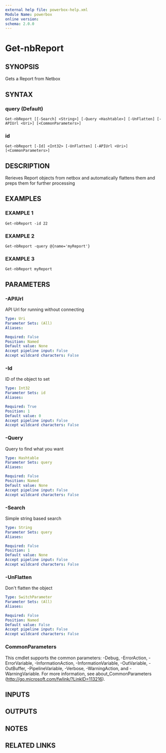```yaml
---
external help file: powerbox-help.xml
Module Name: powerbox
online version:
schema: 2.0.0
---
```


# Get-nbReport

## SYNOPSIS
Gets a Report from Netbox

## SYNTAX

### query (Default)
```
Get-nbReport [[-Search] <String>] [-Query <Hashtable>] [-UnFlatten] [-APIUrl <Uri>] [<CommonParameters>]
```

### id
```
Get-nbReport [-Id] <Int32> [-UnFlatten] [-APIUrl <Uri>] [<CommonParameters>]
```

## DESCRIPTION
Rerieves Report objects from netbox and automatically flattens them and
preps them for further processing

## EXAMPLES

### EXAMPLE 1
```
Get-nbReport -id 22
```

### EXAMPLE 2
```
Get-nbReport -query @{name='myReport'}
```

### EXAMPLE 3
```
Get-nbReport myReport
```

## PARAMETERS

### -APIUrl
API Url for running without connecting

```yaml
Type: Uri
Parameter Sets: (All)
Aliases:

Required: False
Position: Named
Default value: None
Accept pipeline input: False
Accept wildcard characters: False
```

### -Id
ID of the object to set

```yaml
Type: Int32
Parameter Sets: id
Aliases:

Required: True
Position: 1
Default value: 0
Accept pipeline input: False
Accept wildcard characters: False
```

### -Query
Query to find what you want

```yaml
Type: Hashtable
Parameter Sets: query
Aliases:

Required: False
Position: Named
Default value: None
Accept pipeline input: False
Accept wildcard characters: False
```

### -Search
Simple string based search

```yaml
Type: String
Parameter Sets: query
Aliases:

Required: False
Position: 1
Default value: None
Accept pipeline input: False
Accept wildcard characters: False
```

### -UnFlatten
Don't flatten the object

```yaml
Type: SwitchParameter
Parameter Sets: (All)
Aliases:

Required: False
Position: Named
Default value: False
Accept pipeline input: False
Accept wildcard characters: False
```

### CommonParameters
This cmdlet supports the common parameters: -Debug, -ErrorAction, -ErrorVariable, -InformationAction, -InformationVariable, -OutVariable, -OutBuffer, -PipelineVariable, -Verbose, -WarningAction, and -WarningVariable.
For more information, see about_CommonParameters (http://go.microsoft.com/fwlink/?LinkID=113216).

## INPUTS

## OUTPUTS

## NOTES

## RELATED LINKS
